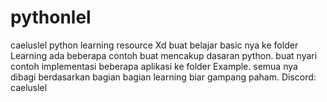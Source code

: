 # pythonlel
caeluslel python learning resource Xd
buat belajar basic nya ke folder Learning ada beberapa contoh buat mencakup dasaran python.
buat nyari contoh implementasi beberapa aplikasi ke folder Example.
semua nya dibagi berdasarkan bagian bagian learning biar gampang paham.
Discord: caeluslel

